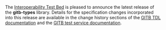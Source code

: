 The [Interoperability Test Bed](https://joinup.ec.europa.eu/collection/interoperability-test-bed-repository/solution/interoperability-test-bed) is pleased to announce the latest release of the **gitb-types** library. Details for the specification changes incorporated into this release are available in the change history sections of the [GITB TDL documentation](https://www.itb.ec.europa.eu/docs/tdl/latest/changelog/index.html) and the [GITB test service documentation](https://www.itb.ec.europa.eu/docs/services/latest/changelog/index.html).